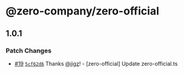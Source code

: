 # @zero-company/zero-official

## 1.0.1

### Patch Changes

- [#19](https://github.com/zero-company/zero-community/pull/19) [`5cf62d6`](https://github.com/zero-company/zero-community/commit/5cf62d696ec3b1d73d311e043abec5652f242c1a) Thanks [@jigz](https://github.com/jigz)! - [zero-official] Update zero-official.ts
